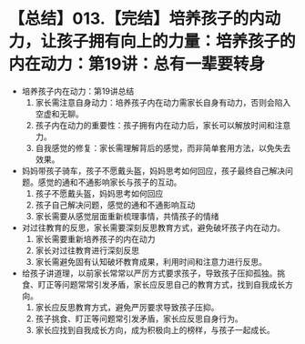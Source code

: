 # 【总结】013.【完结】培养孩子的内动力，让孩子拥有向上的力量：培养孩子的内在动力：第19讲：总有一辈要转身

-   培养孩子内在动力：第19讲总结
    1.  家长需注意自身动力：培养孩子内在动力需家长自身有动力，否则会陷入空虚和无聊。
    2.  孩子内在动力的重要性：孩子拥有内在动力后，家长可以解放时间和注意力。
    3.  自我感觉的修复：家长需理解背后的感觉，而非简单套用方法，以免失去效果。
-   妈妈带孩子骑车，孩子不愿戴头盔，妈妈思考如何回应，孩子最终自己解决问题。感觉的通和不通影响家长与孩子的互动。
    1.  孩子不愿戴头盔，妈妈思考如何回应
    2.  孩子自己解决问题，感觉的通和不通影响互动
    3.  家长需要从感觉层面重新梳理事情，共情孩子的情绪
-   对过往教育的反思，家长需要深刻反思教育方式，避免破坏孩子内在动力。
    1.  家长需要重新培养孩子的内在动力
    2.  家长对过往教育进行深刻反思
    3.  家长需避免固有认知破坏教育成果，利用时间和注意力进行反思。
-   给孩子讲道理，以前家长常常以严厉方式要求孩子，导致孩子压抑孤独。挑食、盯正等问题常常引发矛盾，家长应反思自己的教育方式，找到自我成长方向。
    1.  家长应反思教育方式，避免严厉要求导致孩子压抑。
    2.  孩子挑食、盯正等问题常引发矛盾，家长应反思自身行为。
    3.  家长应找到自我成长方向，成为积极向上的榜样，与孩子一起成长。